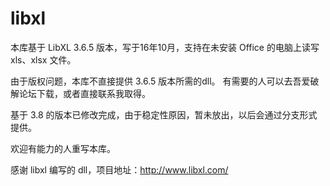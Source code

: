 # libxl
本库基于 LibXL 3.6.5 版本，写于16年10月，支持在未安装 Office 的电脑上读写 xls、xlsx 文件。

由于版权问题，本库不直接提供 3.6.5 版本所需的dll。
有需要的人可以去吾爱破解论坛下载，或者直接联系我取得。

基于 3.8 的版本已修改完成，由于稳定性原因，暂未放出，以后会通过分支形式提供。

欢迎有能力的人重写本库。

感谢 libxl 编写的 dll，项目地址：http://www.libxl.com/
